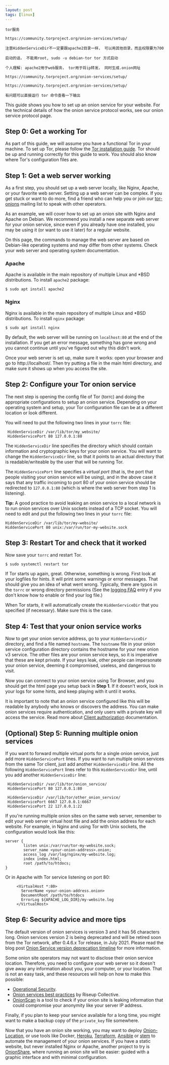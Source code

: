 ```yaml
---
layout: post
tags: [linux]
---
```


`tor服务`

`https://community.torproject.org/onion-services/setup/`

`注意HiddenServiceDir不一定要跟apache2目录一样， 可以用其他目录，而且权限要为700`

`启动的话， 不能用root, sudo -u debian-tor tor 方式启动`

`个人理解: apache2用于web服务， tor用于将ip转发， 同时生成.onion网址`

`https://community.torproject.org/onion-services/setup/`

`https://community.torproject.org/onion-services/setup/`

`有问题可以直接运行 tor 命令查看一下输出`



This guide shows you how to set up an onion service for your website. For the technical details of how the onion service protocol works, see our onion service protocol page.

## Step 0: Get a working Tor

As part of this guide, we will assume you have a functional Tor in your machine. To set up Tor, please follow the [Tor installation guide](https://community.torproject.org/onion-services/setup/install/). Tor should be up and running correctly for this guide to work. You should also know where Tor's configuration files are.

## Step 1: Get a web server working

As a first step, you should set up a web server locally, like Nginx, Apache, or your favorite web server. Setting up a web server can be complex. If you get stuck or want to do more, find a friend who can help you or join our [tor-onions](https://lists.torproject.org/cgi-bin/mailman/listinfo/tor-onions) mailing list to speak with other operators.

As an example, we will cover how to set up an onion site with Nginx  and Apache on Debian. We recommend you install a new separate web server for your onion  service, since even if you already have one installed, you may be using  it (or want to use it later) for a regular website.

On this page, the commands to manage the web server are based on  Debian-like operating systems and may differ from other systems. Check your web server and operating system documentation.

### Apache

Apache is available in the main repository of multiple Linux and *BSD distributions. To install `apache2` package:

```
$ sudo apt install apache2
```

### Nginx

Nginx is available in the main repository of multiple Linux and *BSD distributions. To install `nginx` package:

```
$ sudo apt install nginx
```

By default, the web server will be running on `localhost:80` at the end of the installation. If you get an error message, something has gone wrong and you cannot continue until you've figured out why this didn't work.

Once your web server is set up, make sure it works: open your browser and go to http://localhost/. Then try putting a file in the main html directory, and make sure it shows up when you access the site.

## Step 2: Configure your Tor onion service

The next step is opening the config file of Tor (torrc) and doing the appropriate configurations to setup an onion service. Depending on your operating system and setup, your Tor configuration file can be at a different location or look different.

You will need to put the following two lines in your `torrc` file:

```
 HiddenServiceDir /var/lib/tor/my_website/
 HiddenServicePort 80 127.0.0.1:80
```

The `HiddenServiceDir` line specifies the directory which should contain information and cryptographic keys for your onion service. You will want to change the `HiddenServiceDir` line, so that it points to an actual directory that is readable/writeable by the user that will be running Tor.

The `HiddenServicePort` line specifies a *virtual port* (that is, the port that people visiting your onion service will be  using), and in the above case it says that any traffic incoming to port  80 of your onion service should be redirected to `127.0.0.1:80` (which is where the web server from step 1 is listening).

**Tip:** A good practice to avoid leaking an onion  service to a local network is to run onion services over Unix sockets  instead of a TCP socket. You will need to edit and put the following two lines in your `torrc` file:

```
HiddenServiceDir /var/lib/tor/my-website/
HiddenServicePort 80 unix:/var/run/tor-my-website.sock
```

## Step 3: Restart Tor and check that it worked

Now save your `torrc` and restart Tor.

```
$ sudo systemctl restart tor
```

If Tor starts up again, great. Otherwise, something is wrong. First look at your logfiles for hints. It will print some warnings or error messages. That should give you an idea of what went wrong. Typically, there are typos in the `torrc` or wrong directory permissions (See the [logging FAQ](https://www.torproject.org/docs/faq#Logs) entry if you don't know how to enable or find your log file.)

When Tor starts, it will automatically create the `HiddenServiceDir` that you specified (if necessary). Make sure this is the case.

## Step 4: Test that your onion service works

Now to get your onion service address, go to your `HiddenServiceDir` directory, and find a file named `hostname`. The `hostname` file in your onion service configuration directory contains the hostname for your new onion v3 service. The other files are your onion service keys, so it is imperative that these are kept private. If your keys leak, other people can impersonate your onion service, deeming it compromised, useless, and dangerous to visit.

Now you can connect to your onion service using Tor Browser, and you should get the html page you setup back in **Step 1**. If it doesn't work, look in your logs for some hints, and keep playing with it until it works.

It is important to note that an onion service configured like this  will be readable by anybody who knows or discovers the address. You can make onion services require authentication, and only users with a private key will access the service. Read more about [Client authorization](https://community.torproject.org/onion-services/advanced/client-auth/) documentation.

## (Optional) Step 5: Running multiple onion services

If you want to forward multiple virtual ports for a single onion service, just add more `HiddenServicePort` lines. If you want to run multiple onion services from the same Tor client, just add another `HiddenServiceDir` line. All the following `HiddenServicePort` lines refer to this `HiddenServiceDir` line, until you add another `HiddenServiceDir` line:

```
 HiddenServiceDir /var/lib/tor/onion_service/
 HiddenServicePort 80 127.0.0.1:80

 HiddenServiceDir /var/lib/tor/other_onion_service/
 HiddenServicePort 6667 127.0.0.1:6667
 HiddenServicePort 22 127.0.0.1:22
```

If you're running multiple onion sites on the same web server,  remember to edit your web server virtual host file and add the onion  address for each website. For example, in Nginx and using Tor with Unix sockets, the configuration would look like this:

```
server {
        listen unix:/var/run/tor-my-website.sock;
        server_name <your-onion-address>.onion;
        access_log /var/log/nginx/my-website.log;
        index index.html;
        root /path/to/htdocs;
}
```

Or in Apache with Tor service listening on port 80:

```
     <VirtualHost *:80>
       ServerName <your-onion-address.onion>
       DocumentRoot /path/to/htdocs
       ErrorLog ${APACHE_LOG_DIR}/my-website.log
     </VirtualHost>
```

## Step 6: Security advice and more tips

The default version of onion services is version 3 and it has 56 characters long. Onion services version 2 is being deprecated and will be retired soon  from the Tor network, after 0.4.6.x Tor release, in July 2021. Please read the blog post [Onion Service version deprecation timeline](https://blog.torproject.org/v2-deprecation-timeline) for more information.

Some onion site operators may not want to disclose their onion  service location. Therefore, you need to configure your web server so it doesn't give away any information about you, your computer, or your location. That is not an easy task, and these resources will help on how to make  this possible:

- [Operational Security](https://community.torproject.org/onion-services/advanced/opsec/).
- [Onion services best practices](https://riseup.net/en/security/network-security/tor/onionservices-best-practices) by Riseup Collective.
- [OnionScan](https://onionscan.org/) is a tool to check if your onion site is leaking information that could compromise your anonymity like your server IP address.

Finally, if you plan to keep your service available for a long time, you might want to make a backup copy of the `private_key` file somewhere.

Now that you have an onion site working, you may want to deploy [Onion-Location](https://community.torproject.org/onion-services/advanced/onion-location/), or use tools like Docker, [Heroku](https://gitlab.torproject.org/hiro/onions-on-heroku), [Terraform](https://gitlab.torproject.org/hiro/terraform-onions), [Ansible](https://galaxy.ansible.com/systemli/onion) or [stem](https://stem.torproject.org/tutorials/over_the_river.html) to automate the management of your onion services. If you have a static website, but never installed Nginx or Apache, another project to try is [OnionShare](https://onionshare.org), where running an onion site will be easier: guided with a graphic interface and with minimal configuration.
